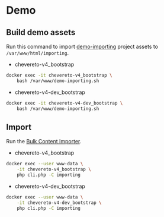# Demo

## Build demo assets

Run this command to import [demo-importing](https://github.com/chevereto/demo-importing) project assets to `/var/www/html/importing`.

* chevereto-v4_bootstrap

```sh
docker exec -it chevereto-v4_bootstrap \
    bash /var/www/demo-importing.sh
```

* chevereto-v4-dev_bootstrap

```sh
docker exec -it chevereto-v4-dev_bootstrap \
    bash /var/www/demo-importing.sh
```

## Import

Run the [Bulk Content Importer](https://v3-docs.chevereto.com/features/content/bulk-content-importer.html).

* chevereto-v4_bootstrap

```sh
docker exec --user www-data \
    -it chevereto-v4_bootstrap \
    php cli.php -C importing
```

* chevereto-v4-dev_bootstrap

```sh
docker exec --user www-data \
    -it chevereto-v4-dev_bootstrap \
    php cli.php -C importing
```
